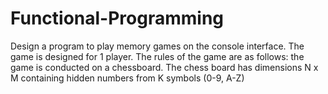 # Functional-Programming
Design a program to play memory games on the console interface. The game is designed for 1 player. The rules of the game are as follows: the game is conducted on a chessboard. The chess board has dimensions N x M containing hidden numbers from K symbols (0-9, A-Z)
